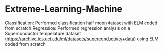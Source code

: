 # Extreme-Learning-Machine

Classification: Performed classification half moon dataset with ELM coded from scratch
Regression: Performed regression analysis on a Superconductor temperature dataset (https://archive.ics.uci.edu/ml/datasets/superconductivty+data) using ELM coded from scratch
